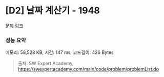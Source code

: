 # [D2] 날짜 계산기 - 1948 

[문제 링크](https://swexpertacademy.com/main/code/problem/problemDetail.do?contestProbId=AV5PnnU6AOsDFAUq) 

### 성능 요약

메모리: 58,528 KB, 시간: 147 ms, 코드길이: 426 Bytes



> 출처: SW Expert Academy, https://swexpertacademy.com/main/code/problem/problemList.do